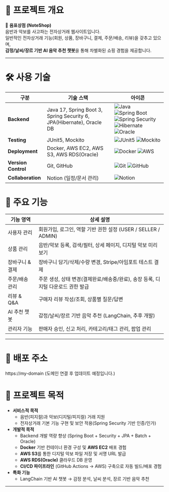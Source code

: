 # 🧾 프로젝트 개요
🎵 **음표상점 (NoteShop)**  
음반과 악보를 사고파는 전자상거래 웹사이트입니다.  
일반적인 전자상거래 기능(회원, 상품, 장바구니, 결제, 주문/배송, 리뷰)을 갖추고 있으며,  
**감정/날씨/장르 기반 AI 음악 추천 챗봇**을 통해 차별화된 쇼핑 경험을 제공합니다.  

---


# 🛠️ 사용 기술

| 구분              | 기술 스택                                                                 | 아이콘 |
|-------------------|---------------------------------------------------------------------------|--------|
| **Backend**       | Java 17, Spring Boot 3, Spring Security 6, JPA(Hibernate), Oracle DB      | ![Java](https://img.shields.io/badge/Java-17-007396?style=flat&logo=openjdk&logoColor=white) ![Spring Boot](https://img.shields.io/badge/SpringBoot-6DB33F?style=flat&logo=springboot&logoColor=white) ![Spring Security](https://img.shields.io/badge/Spring%20Security-6DB33F?style=flat&logo=springsecurity&logoColor=white) ![Hibernate](https://img.shields.io/badge/Hibernate-59666C?style=flat&logo=hibernate&logoColor=white) ![Oracle](https://img.shields.io/badge/Oracle-F80000?style=flat&logo=oracle&logoColor=white) |
| **Testing**       | JUnit5, Mockito                                                           | ![JUnit5](https://img.shields.io/badge/JUnit5-25A162?style=flat&logo=junit5&logoColor=white) ![Mockito](https://img.shields.io/badge/Mockito-25A162?style=flat&logo=java&logoColor=white) |
| **Deployment**    | Docker, AWS EC2, AWS S3, AWS RDS(Oracle)                                  | ![Docker](https://img.shields.io/badge/Docker-2496ED?style=flat&logo=docker&logoColor=white) ![AWS](https://img.shields.io/badge/AWS-232F3E?style=flat&logo=amazonaws&logoColor=white) |
| **Version Control** | Git, GitHub                                                             | ![Git](https://img.shields.io/badge/Git-F05032?style=flat&logo=git&logoColor=white) ![GitHub](https://img.shields.io/badge/GitHub-181717?style=flat&logo=github&logoColor=white) |
| **Collaboration** | Notion (일정/문서 관리)                                                   | ![Notion](https://img.shields.io/badge/Notion-000000?style=flat&logo=notion&logoColor=white) |


# 📌 주요 기능
| 기능 영역       | 상세 설명 |
|----------------|-----------|
| 사용자 관리     | 회원가입, 로그인, 역할 기반 권한 설정 (USER / SELLER / ADMIN) |
| 상품 관리       | 음반/악보 등록, 검색/필터, 상세 페이지, 디지털 악보 미리보기 |
| 장바구니 & 결제 | 장바구니 담기/삭제/수량 변경, Stripe/아임포트 테스트 결제 |
| 주문/배송 관리  | 주문 생성, 상태 변경(결제완료/배송중/완료), 송장 등록, 디지털 다운로드 권한 발급 |
| 리뷰 & Q&A      | 구매자 리뷰 작성/조회, 상품별 질문/답변 |
| AI 추천 챗봇    | 감정/날씨/장르 기반 음악 추천 (LangChain, 추후 개발) |
| 관리자 기능     | 판매자 승인, 신고 처리, 카테고리/태그 관리, 팝업 관리 |

---


# 🚀 배포 주소
https://my-domain
(도메인 연결 후 업데이트 예정입니다.)


# 📂 프로젝트 목적
- **서비스적 목적**
  - 음반(피지컬)과 악보(디지털/피지컬) 거래 지원
  - 전자상거래 기본 기능 구현 및 보안 적용(Spring Security 기반 인증/인가)
- **개발적 목적**
  - Backend 개발 역량 향상 (Spring Boot + Security + JPA + Batch + Oracle)
  - **Docker** 기반 컨테이너 환경 구성 및 **AWS EC2** 배포 경험
  - **AWS S3**를 통한 디지털 악보 파일 저장 및 서명 URL 발급
  - **AWS RDS(Oracle)** 클라우드 DB 운영
  - **CI/CD 파이프라인** (GitHub Actions → AWS) 구축으로 자동 빌드/배포 경험
- **특화 기능**
  - LangChain 기반 AI 챗봇 → 감정 분석, 날씨 분석, 장르 기반 음악 추천

---


